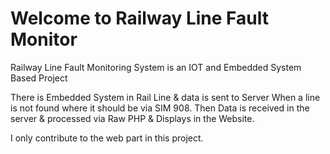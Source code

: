 # Welcome to Railway Line Fault Monitor
Railway Line Fault Monitoring System is an IOT and Embedded System Based Project

There is Embedded System in Rail Line & data is sent to Server When a line is not found where it should be via SIM 908.
Then Data is received in the server & processed via Raw PHP & Displays in the Website.

I only contribute to the web part in this project.
